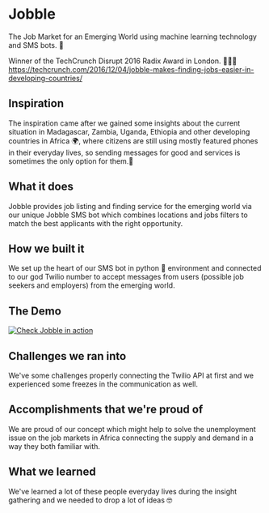 # Jobble
The Job Market for an Emerging World using machine learning technology and SMS bots. 🤖

Winner of the TechCrunch Disrupt 2016 Radix Award in London. 🎉🎉🎉
https://techcrunch.com/2016/12/04/jobble-makes-finding-jobs-easier-in-developing-countries/

## Inspiration
The inspiration came after we gained some insights about the current situation in Madagascar, Zambia, Uganda, Ethiopia and other developing countries in Africa 🌍, where citizens are still using mostly featured phones in their everyday lives, so sending messages for good and services is sometimes the only option for them.📱

## What it does
Jobble provides job listing and finding service for the emerging world via our unique Jobble SMS bot which combines locations and jobs filters to match the best applicants with the right opportunity.

## How we built it
We set up the heart of our SMS bot in python 🐍 environment and connected to our god Twilio number to accept messages from users (possible job seekers and employers) from the emerging world.

## The Demo
[![Check Jobble in action](https://img.youtube.com/vi/sxEqhttoE1s/0.jpg)](https://www.youtube.com/watch?v=sxEqhttoE1s)

## Challenges we ran into
We've some challenges properly connecting the Twilio API at first and we experienced some freezes in the communication as well.

## Accomplishments that we're proud of
We are proud of our concept which might help to solve the unemployment issue on the job markets in Africa connecting the supply and demand in a way they both familiar with.

## What we learned
We've learned a lot of these people everyday lives during the insight gathering and we needed to drop a lot of ideas 🤓

